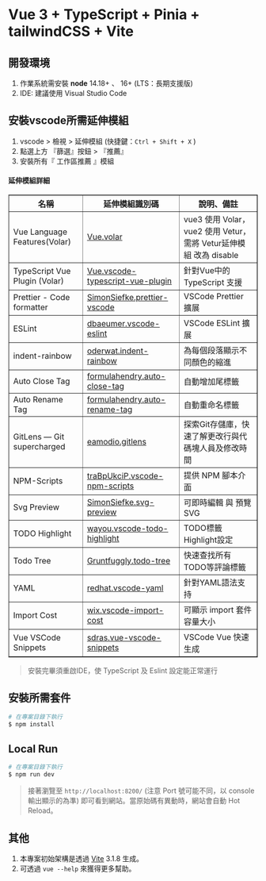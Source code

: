 # Vue 3 + TypeScript + Pinia + tailwindCSS + Vite

## 開發環境

1. 作業系統需安裝 **node** 14.18+ 、 16+ (LTS：長期支援版)
2. IDE: 建議使用 Visual Studio Code

## 安裝vscode所需延伸模組

1. vscode > 檢視 > 延伸模組 (快捷鍵：`Ctrl + Shift + X` )
2. 點選上方 『篩選』按鈕 > 『推薦』
3. 安裝所有『 工作區推薦 』模組

#### 延伸模組詳細

<table border>
  <thead>
    <tr>
      <th>名稱</th>
      <th>延伸模組識別碼</th>
      <th>說明、備註</th>
    </tr>
  </thead>
  <tbody>
    <tr>
      <td>Vue Language Features(Volar)</td>
      <td><a href="https://marketplace.visualstudio.com/items?itemName=Vue.volar" target="_blank">Vue.volar</a></td>
      <td>vue3 使用 Volar，vue2 使用 Vetur，需將 Vetur延伸模組 改為 disable</td>
    </tr>
    <tr>
      <td>TypeScript Vue Plugin (Volar)</td>
      <td><a href="https://marketplace.visualstudio.com/items?itemName=Vue.vscode-typescript-vue-plugin" target="_blank">Vue.vscode-typescript-vue-plugin</a></td>
      <td>針對Vue中的 TypeScript 支援</td>
    </tr>
    <tr>
      <td>Prettier - Code formatter</td>
      <td><a href="https://marketplace.visualstudio.com/items?itemName=SimonSiefke.prettier-vscode" target="_blank">SimonSiefke.prettier-vscode</a></td>
      <td>VSCode Prettier 擴展</td>
    </tr>
    <tr>
      <td>ESLint</td>
      <td><a href="https://marketplace.visualstudio.com/items?itemName=dbaeumer.vscode-eslint" target="_blank">dbaeumer.vscode-eslint</a></td>
      <td>VSCode ESLint 擴展</td>
    </tr>
    <tr>
      <td>indent-rainbow</td>
      <td><a href="https://marketplace.visualstudio.com/items?itemName=oderwat.indent-rainbow" target="_blank">oderwat.indent-rainbow</a></td>
      <td>為每個段落顯示不同顏色的縮進</td>
    </tr>
    <tr>
      <td>Auto Close Tag</td>
      <td><a href="https://marketplace.visualstudio.com/items?itemName=formulahendry.auto-close-tag" target="_blank">formulahendry.auto-close-tag</a></td>
      <td>自動增加尾標籤</td>
    </tr>
    <tr>
      <td>Auto Rename Tag</td>
      <td><a href="https://marketplace.visualstudio.com/items?itemName=formulahendry.auto-rename-tag" target="_blank">formulahendry.auto-rename-tag</a></td>
      <td>自動重命名標籤</td>
    </tr>
    <tr>
      <td>GitLens — Git supercharged</td>
      <td><a href="https://marketplace.visualstudio.com/items?itemName=eamodio.gitlens" target="_blank">eamodio.gitlens</a></td>
      <td>探索Git存儲庫，快速了解更改行與代碼塊人員及修改時間</td>
    </tr>
    <tr>
      <td>NPM-Scripts</td>
      <td><a href="https://marketplace.visualstudio.com/items?itemName=traBpUkciP.vscode-npm-scripts" target="_blank">traBpUkciP.vscode-npm-scripts</a></td>
      <td>提供 NPM 腳本介面</td>
    </tr>
    <tr>
      <td>Svg Preview</td>
      <td><a href="https://marketplace.visualstudio.com/items?itemName=SimonSiefke.svg-preview" target="_blank">SimonSiefke.svg-preview</a></td>
      <td>可即時編輯 與 預覽 SVG</td>
    </tr>
    <tr>
      <td>TODO Highlight</td>
      <td><a href="https://marketplace.visualstudio.com/items?itemName=wayou.vscode-todo-highlight" target="_blank">wayou.vscode-todo-highlight</a></td>
      <td>TODO標籤 Highlight設定</td>
    </tr>
    <tr>
      <td>Todo Tree</td>
      <td><a href="https://marketplace.visualstudio.com/items?itemName=Gruntfuggly.todo-tree" target="_blank">Gruntfuggly.todo-tree</a></td>
      <td>快速查找所有TODO等評論標籤</td>
    </tr>
    <tr>
      <td>YAML</td>
      <td><a href="https://marketplace.visualstudio.com/items?itemName=Gruntfuggly.todo-tree" target="_blank">redhat.vscode-yaml</a></td>
      <td>針對YAML語法支持</td>
    </tr>
    <tr>
      <td>Import Cost</td>
      <td><a href="https://marketplace.visualstudio.com/items?itemName=wix.vscode-import-cost" target="_blank">wix.vscode-import-cost</a></td>
      <td>可顯示 import 套件容量大小</td>
    </tr>
    <tr>
      <td>Vue VSCode Snippets</td>
      <td><a href="https://marketplace.visualstudio.com/items?itemName=sdras.vue-vscode-snippets" target="_blank">sdras.vue-vscode-snippets</a></td>
      <td>VSCode Vue 快速生成</td>
    </tr>
  </tbody>
</table>

> 安裝完畢須重啟IDE，使 TypeScript 及 Eslint 設定能正常運行

## 安裝所需套件

```bash
# 在專案目錄下執行
$ npm install
```

## Local Run

```bash
# 在專案目錄下執行
$ npm run dev
```

> 接著瀏覽至 `http://localhost:8200/` (注意 Port 號可能不同，以 console 輸出顯示的為準) 即可看到網站。當原始碼有異動時，網站會自動 Hot Reload。

## 其他

1. 本專案初始架構是透過 [Vite](https://vitejs.dev/) 3.1.8 生成。
2. 可透過 `vue --help` 來獲得更多幫助。

